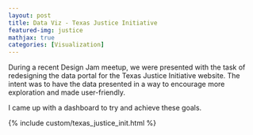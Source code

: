 ```yaml
---
layout: post
title: Data Viz - Texas Justice Initiative
featured-img: justice
mathjax: true
categories: [Visualization]
---
```


During a recent Design Jam meetup, we were presented with the task of redesigning the data portal for the Texas Justice Initiative website. The intent was to have the data presented in a way to encourage more exploration and made user-friendly.

I came up with a dashboard to try and achieve these goals.

  {% include custom/texas_justice_init.html %}



